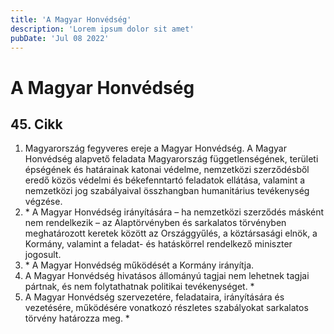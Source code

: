 ```yaml
---
title: 'A Magyar Honvédség'
description: 'Lorem ipsum dolor sit amet'
pubDate: 'Jul 08 2022'
---
```


# A Magyar Honvédség

## 45. Cikk
1. Magyarország fegyveres ereje a Magyar Honvédség. A Magyar Honvédség alapvető feladata Magyarország függetlenségének, területi épségének és határainak katonai védelme, nemzetközi szerződésből eredő közös védelmi és békefenntartó feladatok ellátása, valamint a nemzetközi jog szabályaival összhangban humanitárius tevékenység végzése.
2. \* A Magyar Honvédség irányítására – ha nemzetközi szerződés másként nem rendelkezik – az Alaptörvényben és sarkalatos törvényben meghatározott keretek között az Országgyűlés, a köztársasági elnök, a Kormány, valamint a feladat- és hatáskörrel rendelkező miniszter jogosult.
3. \* A Magyar Honvédség működését a Kormány irányítja.
4. A Magyar Honvédség hivatásos állományú tagjai nem lehetnek tagjai pártnak, és nem folytathatnak politikai tevékenységet. *
5. A Magyar Honvédség szervezetére, feladataira, irányítására és vezetésére, működésére vonatkozó részletes szabályokat sarkalatos törvény határozza meg. *

